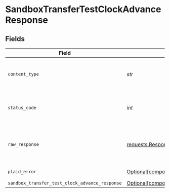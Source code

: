 # SandboxTransferTestClockAdvanceResponse


## Fields

| Field                                                                                                                              | Type                                                                                                                               | Required                                                                                                                           | Description                                                                                                                        |
| ---------------------------------------------------------------------------------------------------------------------------------- | ---------------------------------------------------------------------------------------------------------------------------------- | ---------------------------------------------------------------------------------------------------------------------------------- | ---------------------------------------------------------------------------------------------------------------------------------- |
| `content_type`                                                                                                                     | *str*                                                                                                                              | :heavy_check_mark:                                                                                                                 | HTTP response content type for this operation                                                                                      |
| `status_code`                                                                                                                      | *int*                                                                                                                              | :heavy_check_mark:                                                                                                                 | HTTP response status code for this operation                                                                                       |
| `raw_response`                                                                                                                     | [requests.Response](https://requests.readthedocs.io/en/latest/api/#requests.Response)                                              | :heavy_check_mark:                                                                                                                 | Raw HTTP response; suitable for custom response parsing                                                                            |
| `plaid_error`                                                                                                                      | [Optional[components.PlaidError]](../../models/components/plaiderror.md)                                                           | :heavy_minus_sign:                                                                                                                 | Error response                                                                                                                     |
| `sandbox_transfer_test_clock_advance_response`                                                                                     | [Optional[components.SandboxTransferTestClockAdvanceResponse]](../../models/components/sandboxtransfertestclockadvanceresponse.md) | :heavy_minus_sign:                                                                                                                 | OK                                                                                                                                 |
